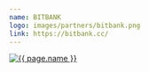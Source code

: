 ```yaml
---
name: BITBANK
logo: images/partners/bitbank.png
link: https://bitbank.cc/
---
```


<a class="sixteen wide mobile five wide tablet three wide computer column inverted partner-div" href="{{ page.link }}">
    <img src="{{ page.logo }}" alt="{{ page.name }}" class="ui large image">
</a>